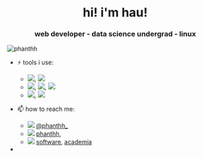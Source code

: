 <h1 align="center">hi! i'm hau!</h1>
<h3 align="center">web developer - data science undergrad - linux</h3>

<p align="left"> <img src="https://komarev.com/ghpvc/?username=phanthh" alt="phanthh" /> </p>

- ⚡ tools i use:

  - [![](https://img.shields.io/badge/Arch_Linux-1793D1?style=flat&logo=arch-linux&logoColor=white)](https://archlinux.org/), [![](https://img.shields.io/badge/NeoVim-%2357A143.svg?&style=flat&logo=neovim&logoColor=white)](https://github.com/neovim/neovim)
  - [![](https://img.shields.io/badge/PyTorch-EE4C2C?style=flat&logo=PyTorch&logoColor=white)](https://github.com/pytorch/pytorch), [![](https://img.shields.io/badge/scikit_learn-F7931E?style=flat&logo=scikit-learn&logoColor=white)](https://scikit-learn.org/stable/index.html), [![](https://img.shields.io/badge/R-276DC3?style=flat&logo=r&logoColor=white)](https://www.r-project.org/)
  - [![](https://img.shields.io/badge/next.js-000000?style=for-the-badge&logo=nextdotjs&logoColor=white)](https://github.com/vercel/next.js/), [![](https://img.shields.io/badge/Tailwind_CSS-38B2AC?style=for-the-badge&logo=tailwind-css&logoColor=white)](https://github.com/tailwindlabs/tailwindcss)

- 📫 how to reach me:

  - ![](https://img.shields.io/badge/Twitter-1DA1F2?style=flat&logo=twitter&logoColor=white) [@phanthh\_](https://twitter.com/phanthh_)
  - ![](https://img.shields.io/badge/LinkedIn-0077B5?style=flat&logo=linkedin&logoColor=white) [phanthh](https://www.linkedin.com/in/phanthh/),
  - ![](https://img.shields.io/badge/Gmail-D14836?style=flat&logo=gmail&logoColor=white) [software](mailto:phanthh25701@gmail.com), [academia](mailto:hau.phan@aalto.fi)

-

<!-- ## some stats -->
<!---->
<!-- ![Hau's github stats](https://github-readme-stats.vercel.app/api?username=phanthh&&show_icons=true&title_color=ffffff&icon_color=bb2acf&text_color=daf7dc&bg_color=151515)<br> -->
